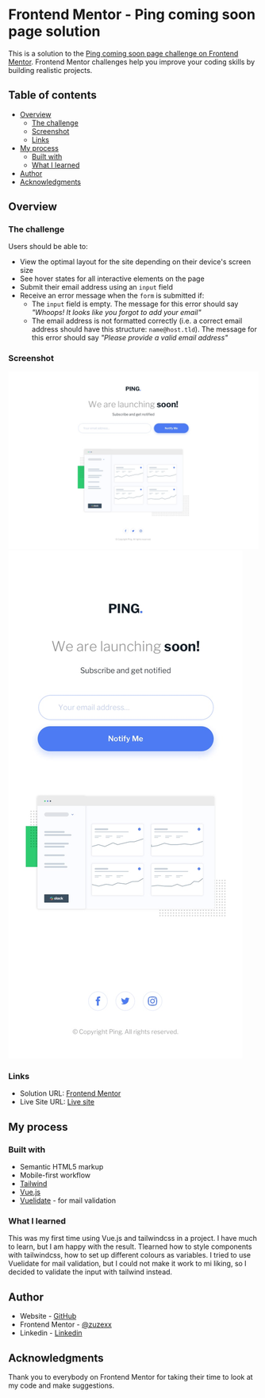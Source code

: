 # Frontend Mentor - Ping coming soon page solution

This is a solution to the [Ping coming soon page challenge on Frontend Mentor](https://www.frontendmentor.io/challenges/ping-single-column-coming-soon-page-5cadd051fec04111f7b848da). Frontend Mentor challenges help you improve your coding skills by building realistic projects. 

## Table of contents

- [Overview](#overview)
  - [The challenge](#the-challenge)
  - [Screenshot](#screenshot)
  - [Links](#links)
- [My process](#my-process)
  - [Built with](#built-with)
  - [What I learned](#what-i-learned)
- [Author](#author)
- [Acknowledgments](#acknowledgments)



## Overview

### The challenge

Users should be able to:

- View the optimal layout for the site depending on their device's screen size
- See hover states for all interactive elements on the page
- Submit their email address using an `input` field
- Receive an error message when the `form` is submitted if:
	- The `input` field is empty. The message for this error should say *"Whoops! It looks like you forgot to add your email"*
	- The email address is not formatted correctly (i.e. a correct email address should have this structure: `name@host.tld`). The message for this error should say *"Please provide a valid email address"*

### Screenshot

![desktop](./design/desktop-design.jpg)
![mobile](./design/mobile-design.jpg)



### Links

- Solution URL: [Frontend Mentor](https://www.frontendmentor.io/solutions/ping-single-column-coming-soon-page-rh-nmATorI)
- Live Site URL: [Live site](https://fm-ping-single-column-coming-soon-page-woad.vercel.app/)

## My process

### Built with

- Semantic HTML5 markup
- Mobile-first workflow
- [Tailwind](https://tailwindcss.com/)
- [Vue.js](https://vuejs.org/) 
- [Vuelidate](https://vuelidate-next.netlify.app/) - for mail validation


### What I learned

This was my first time using Vue.js and tailwindcss in a project. I have much to learn, but I am happy with the result. Tlearned how to style components with tailwindcss, how to set up different colours as variables. I tried to use Vuelidate for mail validation, but I could not make it work to mi liking, so I decided to validate the input with tailwind instead.



## Author

- Website - [GitHub](https://github.com/zuzexx)
- Frontend Mentor - [@zuzexx](https://www.frontendmentor.io/profile/zuzexx)
- Linkedin - [Linkedin](https://www.linkedin.com/in/tjasa-zilavec/)


## Acknowledgments

Thank you to everybody on Frontend Mentor for taking their time to look at my code and make suggestions.
